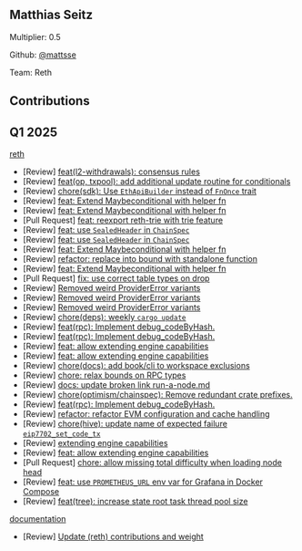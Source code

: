 ## Matthias Seitz
Multiplier: 0.5

Github: [@mattsse](https://github.com/mattsse)

Team: Reth

## Contributions
## Q1 2025

[reth](https://github.com/paradigmxyz/reth)
* [Review] [feat(l2-withdrawals): consensus rules](https://github.com/paradigmxyz/reth/pull/14308#pullrequestreview-2619354256)
* [Review] [feat(op, txpool): add additional update routine for conditionals](https://github.com/paradigmxyz/reth/pull/14497#pullrequestreview-2619354357)
* [Review] [chore(sdk): Use `EthApiBuilder` instead of `FnOnce` trait](https://github.com/paradigmxyz/reth/pull/14442#pullrequestreview-2619377947)
* [Review] [feat: Extend Maybeconditional with helper fn](https://github.com/paradigmxyz/reth/pull/14511#pullrequestreview-2619379135)
* [Review] [feat: Extend Maybeconditional with helper fn](https://github.com/paradigmxyz/reth/pull/14511#pullrequestreview-2619379135)
* [Pull Request] [feat: reexport reth-trie with trie feature](https://github.com/paradigmxyz/reth/pull/14513)
* [Review] [feat: use `SealedHeader` in `ChainSpec`](https://github.com/paradigmxyz/reth/pull/14514#pullrequestreview-2619406854)
* [Review] [feat: use `SealedHeader` in `ChainSpec`](https://github.com/paradigmxyz/reth/pull/14514#pullrequestreview-2619407695)
* [Review] [feat: Extend Maybeconditional with helper fn](https://github.com/paradigmxyz/reth/pull/14511#pullrequestreview-2619409413)
* [Review] [refactor: replace into bound with standalone function](https://github.com/paradigmxyz/reth/pull/14512#pullrequestreview-2619427463)
* [Review] [feat: Extend Maybeconditional with helper fn](https://github.com/paradigmxyz/reth/pull/14511#pullrequestreview-2619452966)
* [Pull Request] [fix: use correct table types on drop](https://github.com/paradigmxyz/reth/pull/14519)
* [Review] [Removed weird ProviderError variants](https://github.com/paradigmxyz/reth/pull/14518#pullrequestreview-2619481818)
* [Review] [Removed weird ProviderError variants](https://github.com/paradigmxyz/reth/pull/14518#pullrequestreview-2619481818)
* [Review] [Removed weird ProviderError variants](https://github.com/paradigmxyz/reth/pull/14518#pullrequestreview-2619505943)
* [Review] [chore(deps): weekly `cargo update`](https://github.com/paradigmxyz/reth/pull/14522#pullrequestreview-2619597645)
* [Review] [feat(rpc): Implement debug_codeByHash.](https://github.com/paradigmxyz/reth/pull/14524#pullrequestreview-2619652577)
* [Review] [feat(rpc): Implement debug_codeByHash.](https://github.com/paradigmxyz/reth/pull/14524#pullrequestreview-2619652577)
* [Review] [feat: allow extending engine capabilities](https://github.com/paradigmxyz/reth/pull/14523#pullrequestreview-2619660270)
* [Review] [feat: allow extending engine capabilities](https://github.com/paradigmxyz/reth/pull/14523#pullrequestreview-2619660270)
* [Review] [chore(docs): add book/cli to workspace exclusions](https://github.com/paradigmxyz/reth/pull/14527#pullrequestreview-2620415080)
* [Review] [chore: relax bounds on RPC types](https://github.com/paradigmxyz/reth/pull/14529#pullrequestreview-2620500857)
* [Review] [docs: update broken link run-a-node.md](https://github.com/paradigmxyz/reth/pull/14521#pullrequestreview-2620516339)
* [Review] [chore(optimism/chainspec): Remove redundant crate prefixes.](https://github.com/paradigmxyz/reth/pull/14525#pullrequestreview-2620519265)
* [Review] [feat(rpc): Implement debug_codeByHash.](https://github.com/paradigmxyz/reth/pull/14524#pullrequestreview-2620522426)
* [Review] [refactor: refactor EVM configuration and cache handling](https://github.com/paradigmxyz/reth/pull/14420#pullrequestreview-2620587849)
* [Review] [chore(hive): update name of expected failure `eip7702_set_code_tx`](https://github.com/paradigmxyz/reth/pull/14532#pullrequestreview-2620747938)
* [Review] [extending engine capabilities](https://github.com/paradigmxyz/reth/pull/14528#pullrequestreview-2620783203)
* [Review] [feat: allow extending engine capabilities](https://github.com/paradigmxyz/reth/pull/14523#pullrequestreview-2620788474)
* [Pull Request] [chore: allow missing total difficulty when loading node head](https://github.com/paradigmxyz/reth/pull/14533)
* [Review] [feat: use `PROMETHEUS_URL` env var for Grafana in Docker Compose](https://github.com/paradigmxyz/reth/pull/14531#pullrequestreview-2620858556)
* [Review] [feat(tree): increase state root task thread pool size](https://github.com/paradigmxyz/reth/pull/14455#pullrequestreview-2621080536)

[documentation](https://github.com/protocolguild/documentation)
* [Review] [ Update (reth) contributions and weight](https://github.com/protocolguild/documentation/pull/323#pullrequestreview-2607260553)
